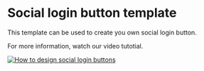 # Social login button template

This template can be used to create you own social login button.

For more information, watch our video tutotial.

[![How to design social login buttons](https://img.youtube.com/vi/S_fZJ7hAcDg/0.jpg)](https://youtu.be/S_fZJ7hAcDg)
